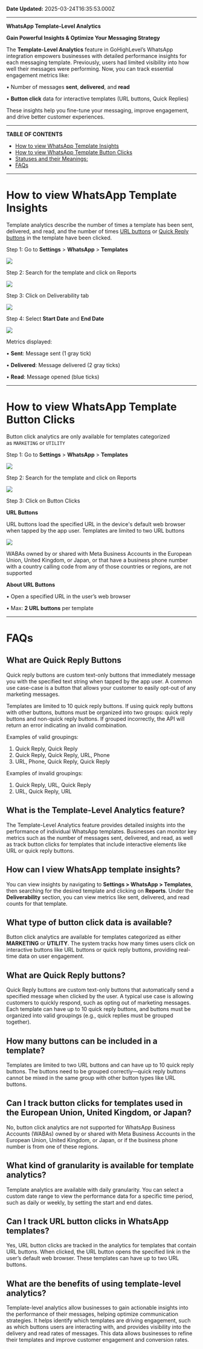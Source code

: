 **Date Updated:** 2025-03-24T16:35:53.000Z
  
  
---

**WhatsApp Template-Level Analytics**

  
**Gain Powerful Insights & Optimize Your Messaging Strategy**

  
The **Template-Level Analytics** feature in GoHighLevel’s WhatsApp integration empowers businesses with detailed performance insights for each messaging template. Previously, users had limited visibility into how well their messages were performing. Now, you can track essential engagement metrics like:

 • Number of messages **sent**, **delivered**, and **read**

 • **Button click** data for interactive templates (URL buttons, Quick Replies)

  
These insights help you fine-tune your messaging, improve engagement, and drive better customer experiences.

---

**TABLE OF CONTENTS**

* [How to view WhatsApp Template Insights](#How-to-view-WhatsApp-Template-Insights)
* [How to view WhatsApp Template Button Clicks ](#How-to-view-WhatsApp-Template-Button-Clicks%C2%A0)
* [Statuses and their Meanings:](#Statuses-and-their-Meanings%3A)
* [FAQs](#FAQs)

---

  
# How to view WhatsApp Template Insights

  
Template analytics describe the number of times a template has been sent, delivered, and read, and the number of times [URL buttons](https://developers.facebook.com/docs/whatsapp/business-management-api/message-templates/components#url-buttons) or [Quick Reply buttons](https://developers.facebook.com/docs/whatsapp/business-management-api/message-templates/components#quick-reply-buttons) in the template have been clicked.
  
  
Step 1: Go to **Settings** \> **WhatsApp** \> **Templates**

![](https://s3.amazonaws.com/cdn.freshdesk.com/data/helpdesk/attachments/production/155034279043/original/XkJX_4JnB0qp4KzDt6adAdaqSaOF-0XFnw.png?1728371385)

  
Step 2: Search for the template and click on Reports

![](https://s3.amazonaws.com/cdn.freshdesk.com/data/helpdesk/attachments/production/155034279173/original/B79VtQLcqP2DTb2uCUBd7N6_fshManl3Gg.png?1728371494)

  
Step 3: Click on Deliverability tab

![](https://s3.amazonaws.com/cdn.freshdesk.com/data/helpdesk/attachments/production/155034279302/original/DjQBt07teasQrwzZCz8IlPCdw3SVxSfzPg.png?1728371578)

  
Step 4: Select **Start Date** and **End Date**

![](https://s3.amazonaws.com/cdn.freshdesk.com/data/helpdesk/attachments/production/155034279992/original/iJmmR1tGFbcDss5w3JZhZJH5jsomWmw5dw.png?1728372099)

  
Metrics displayed:

 • **Sent**: Message sent (1 gray tick)

 • **Delivered**: Message delivered (2 gray ticks)

 • **Read**: Message opened (blue ticks)

---
  
  
# How to view WhatsApp Template Button Clicks 
  
  
Button click analytics are only available for templates categorized as `MARKETING` or `UTILITY`
  
  
Step 1: Go to **Settings** \> **WhatsApp** \> **Templates**

![](https://s3.amazonaws.com/cdn.freshdesk.com/data/helpdesk/attachments/production/155034279043/original/XkJX_4JnB0qp4KzDt6adAdaqSaOF-0XFnw.png?1728371385)

  
Step 2: Search for the template and click on Reports

![](https://s3.amazonaws.com/cdn.freshdesk.com/data/helpdesk/attachments/production/155034279173/original/B79VtQLcqP2DTb2uCUBd7N6_fshManl3Gg.png?1728371494)

  
Step 3: Click on Button Clicks 

  
**URL Buttons**

URL buttons load the specified URL in the device's default web browser when tapped by the app user. Templates are limited to two URL buttons

  
![](https://s3.amazonaws.com/cdn.freshdesk.com/data/helpdesk/attachments/production/155034280847/original/YeU3rRykCkczLkqTy79z6DM4D5aOt1oExw.png?1728372758)

  
WABAs owned by or shared with Meta Business Accounts in the European Union, United Kingdom, or Japan, or that have a business phone number with a country calling code from any of those countries or regions, are not supported

  
**About URL Buttons**

 • Open a specified URL in the user’s web browser

 • Max: **2 URL buttons** per template

---

  
# **FAQs**

  
## **What are Quick Reply Buttons**

  
Quick reply buttons are custom text-only buttons that immediately message you with the specified text string when tapped by the app user. A common use case-case is a button that allows your customer to easily opt-out of any marketing messages.

  
Templates are limited to 10 quick reply buttons. If using quick reply buttons with other buttons, buttons must be organized into two groups: quick reply buttons and non-quick reply buttons. If grouped incorrectly, the API will return an error indicating an invalid combination.

Examples of valid groupings:

1. Quick Reply, Quick Reply
2. Quick Reply, Quick Reply, URL, Phone
3. URL, Phone, Quick Reply, Quick Reply

  
Examples of invalid groupings:

1. Quick Reply, URL, Quick Reply
2. URL, Quick Reply, URL

##   

## **What is the Template-Level Analytics feature?**  

  
The Template-Level Analytics feature provides detailed insights into the performance of individual WhatsApp templates. Businesses can monitor key metrics such as the number of messages sent, delivered, and read, as well as track button clicks for templates that include interactive elements like URL or quick reply buttons.

  
## **How can I view WhatsApp template insights?**  

  
You can view insights by navigating to **Settings > WhatsApp > Templates**, then searching for the desired template and clicking on **Reports**. Under the **Deliverability** section, you can view metrics like sent, delivered, and read counts for that template.

  
## **What type of button click data is available?**  

  
Button click analytics are available for templates categorized as either **MARKETING** or **UTILITY**. The system tracks how many times users click on interactive buttons like URL buttons or quick reply buttons, providing real-time data on user engagement.

  
## **What are Quick Reply buttons?**

  
Quick Reply buttons are custom text-only buttons that automatically send a specified message when clicked by the user. A typical use case is allowing customers to quickly respond, such as opting out of marketing messages. Each template can have up to 10 quick reply buttons, and buttons must be organized into valid groupings (e.g., quick replies must be grouped together).

  
## **How many buttons can be included in a template?**  

  
Templates are limited to two URL buttons and can have up to 10 quick reply buttons. The buttons need to be grouped correctly—quick reply buttons cannot be mixed in the same group with other button types like URL buttons.

  
## **Can I track button clicks for templates used in the European Union, United Kingdom, or Japan?**  

  
No, button click analytics are not supported for WhatsApp Business Accounts (WABAs) owned by or shared with Meta Business Accounts in the European Union, United Kingdom, or Japan, or if the business phone number is from one of these regions.

  
## **What kind of granularity is available for template analytics?**  

  
Template analytics are available with daily granularity. You can select a custom date range to view the performance data for a specific time period, such as daily or weekly, by setting the start and end dates.

  
## **Can I track URL button clicks in WhatsApp templates?**  

  
Yes, URL button clicks are tracked in the analytics for templates that contain URL buttons. When clicked, the URL button opens the specified link in the user’s default web browser. These templates can have up to two URL buttons.

  
## **What are the benefits of using template-level analytics?**  

  
Template-level analytics allow businesses to gain actionable insights into the performance of their messages, helping optimize communication strategies. It helps identify which templates are driving engagement, such as which buttons users are interacting with, and provides visibility into the delivery and read rates of messages. This data allows businesses to refine their templates and improve customer engagement and conversion rates.

  